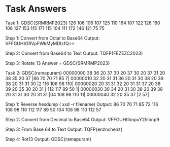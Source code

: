 # Task Answers

Task 1: GDSC{SRMRMP2023}
126 106 106 107 125 110 164 107 122 126 160 106 
127 153 115 171 115 104 111 172 146 121 75 75

Step 1: Convert from Octal to Base64
Output: VFFGUHtGRVpFWkMyMDIzfQ==

Step 2: Convert from Base64 to Text
Output: TQFP{FEZEZC2023}

Step 3: Rotate 13
Answer = GDSC{SRMRMP2023}

Task 2: GDSC{ramapuram}
00000000  38 36 20 37 30 20 37 30 20 37 31 20 38 35 20 37  |86 70 70 71 85 7|
00000010  32 20 31 31 36 20 31 30 38 20 39 38 20 31 31 30  |2 116 108 98 110|
00000020  20 31 31 32 20 31 31 37 20 38 39 20 35 30 20 31  | 112 117 89 50 1|
00000030  30 34 20 31 30 38 20 39 38 20 31 31 30 20 31 31  |04 108 98 110 11|
00000040  32 20 35 37                                      |2 57|

Step 1: Reverse hexdump ( xxd -r filename)
Output: 86 70 70 71 85 72 116 108 98 110 112 117 89 50 104 108 98 110 112 57

Step 2: Convert from Decimal to Base64
Output: VFFGUHtlbnpuY2hlbnp9

Step 3: From Base 64 to Text
Output: TQFP{enznchenz}

Step 4: Rot13
Output: GDSC{ramapuram}
